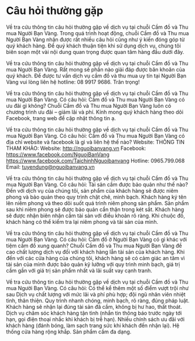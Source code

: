 # Câu hỏi thường gặp

Về tra cứu thông tin câu hỏi thường gặp về dịch vụ tại chuỗi Cầm đồ và Thu mua Người Bạn Vàng. Trong quá trình hoạt động, chuỗi Cầm đồ và Thu mua Người Bạn Vàng nhận được rất nhiều câu hỏi cũng như ý kiến đóng góp từ quý khách hàng. Để quý khách thuận tiện khi sử dụng dịch vụ, chúng tôi biên soạn một vài nội dung quan trọng được quan tâm hàng đầu dưới đây.

Về tra cứu thông tin câu hỏi thường gặp về dịch vụ tại chuỗi Cầm đồ và Thu mua Người Bạn Vàng. Rất mong sẽ phần nào giải đáp được băn khoăn của quý khách. Để được tư vấn dịch vụ cầm đồ và thu mua uy tín tại Người Bạn Vàng vui lòng liên hệ hotline: 08 9917 9686. Trân trọng!

Về tra cứu thông tin câu hỏi thường gặp về dịch vụ tại chuỗi Cầm đồ và Thu mua Người Bạn Vàng. Có câu hỏi: Cầm đồ và Thu mua Người Bạn Vàng có ưu đãi gì không? Chuỗi Cầm đồ và Thu mua Người Bạn Vàng luôn có chương trình ưu đãi – giảm lãi và phí. Kính mong quý khách hàng theo dõi Facebook, trang web để cập nhật thông tin ạ.

Về tra cứu thông tin câu hỏi thường gặp về dịch vụ tại chuỗi Cầm đồ và Thu mua Người Bạn Vàng. Có câu hỏi: Cầm đồ và Thu mua Người Bạn Vàng có địa chỉ website và facebook là gì và liên hệ thế nào? Website: THÔNG TIN THAM KHẢO: Website: http://nguoibanvang.vn Facebook: https://www.facebook.com/NguoiBanVang https://www.facebook.com/TaichinhNguoibanvang Hotline: 0965.799.068 Email: tuyendung@nguoibanvang.vn

Về tra cứu thông tin câu hỏi thường gặp về dịch vụ tại chuỗi Cầm đồ và Thu mua Người Bạn Vàng. Có câu hỏi: Tài sản cầm được bảo quản như thế nào? Đến với dịch vụ của chúng tôi, sản phẩm của khách hàng sẽ được niêm phong và bảo quản theo quy trình chặt chẽ, minh bạch. Khách hàng ký tên lên niêm phong và theo dõi suốt quá trình niêm phong sản phẩm. Sản phẩm sau khi niêm phong sẽ được bảo quản cẩn thận trong két sắt. Khách hàng sẽ được nhận biên nhận cầm tài sản với điều khoản rõ ràng. Khi chuộc đồ, khách hàng có thể kiểm tra lại niêm phong và tài sản của mình.

Về tra cứu thông tin câu hỏi thường gặp về dịch vụ tại chuỗi Cầm đồ và Thu mua Người Bạn Vàng. Có câu hỏi: Cầm đồ ở Người Bạn Vàng có gì khác với tiệm cầm đồ xung quanh? Chuỗi Cầm đồ và Thu mua Người Bạn Vàng đề cao chất lượng dịch vụ đối với khách hàng lẫn tài sản của khách hàng. Khi đến với các cửa hàng của chúng tôi, khách hàng sẽ có cảm giác an tâm vì tài sản của mình được bảo quản kỹ lưỡng với quy trình minh bạch, giá trị cầm gần với giá trị sản phẩm nhất và lãi suất vay cạnh tranh.

Về tra cứu thông tin câu hỏi thường gặp về dịch vụ tại chuỗi Cầm đồ và Thu mua Người Bạn Vàng. Có câu hỏi: Có thể kể thêm một số điểm vượt trội như sau Dịch vụ chất lượng với mức lãi và phí phù hợp; đội ngũ nhân viên nhiệt tình, thân thiện. Quy trình nhanh chóng, minh bạch, rõ ràng, đúng pháp luật. Khách hàng sẽ nhận lại đúng tài sản đã cầm, không bị hư hao, thất thoát. Dịch vụ chăm sóc khách hàng tận tình (nhắn tin thông báo trước ngày tới hạn, gọi điện thoại nhắc khi khách bị trễ hạn). Nhiều chính sách ưu đãi với khách hàng (đánh bóng, làm sạch trang sức khi khách đến nhận lại). Hệ thống cửa hàng rộng khắp. Sản phẩm cầm đa dạng.